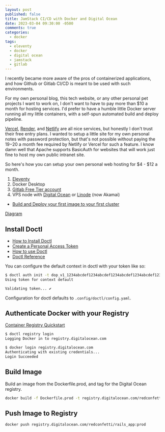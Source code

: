 ```yaml
---
layout: post
published: false
title: JamStack CI/CD with Docker and Digital Ocean
date: 2023-03-04 09:30:00 -0500
comments: true
categories:
  - docker
tags:
  - eleventy
  - docker
  - digital ocean
  - jamstack
  - gitlab
---
```


I recently became more aware of the pros of containerized applications,
and how Github or Gitlab CI/CD is meant to be used with such environments.

For my own personal blog, this tech website, or any other personal pet projects
I want to work on, I don't want to have to pay more than $10 a month for
hosting services. I'd prefer to have a humble little Docker server running
all my little containers, with a self-spun automated build and deploy pipeline.

<!--more-->

[Vercel], [Render], and [Netlify] are all nice services, but honestly I don't
trust their free entry plans. I wanted to setup a little site for my own
personal notes with password protection, but that's not possible without paying
the $19-$20 a month fee required by Netlify or Vercel for such a feature. I
know damn well that Apache supports BasicAuth for websites that will work
just fine to host my own public intranet site.

So here's how you can setup your own personal web hosting for $4 - $12 a month.

1. [Eleventy](https://www.11ty.dev/)
1. Docker Desktop
1. [Gitlab Free Tier account]
1. VPS node with [Digital Ocean] or [Linode] (now Akamai)

* [Build and Deploy your first image to your first cluster]

[Diagram](https://docs.google.com/drawings/d/1ZnFu51UhOB4DkxbAVRmSZnSycMzWQMWYbFS4Kzj4jMo/edit)

## Install Doctl

* [How to Install Doctl](https://docs.digitalocean.com/reference/doctl/how-to/install/)
* [Create a Personal Access Token](https://docs.digitalocean.com/reference/api/create-personal-access-token/)
* [How to use Doctl](https://www.digitalocean.com/community/tutorials/how-to-use-doctl-the-official-digitalocean-command-line-client)
* [Doctl Reference](https://docs.digitalocean.com/reference/doctl/reference/)

You can configure the default context in doctl with your token like so:

```bash
$ doctl auth init -t dop_v1_1234abcdef1234abcdef1234abcdef1234abcdef1234
Using token for context default

Validating token... ✔
```

Configuration for doctl defaults to `.config/doctl/config.yaml`.

## Authenticate Docker with your Registry

[Container Registry Quickstart](https://docs.digitalocean.com/products/container-registry/quickstart/)

```bash
$ doctl registry login
Logging Docker in to registry.digitalocean.com

$ docker login registry.digitalocean.com
Authenticating with existing credentials...
Login Succeeded
```

## Build Image

Build an image from the Dockerfile.prod, and tag for the Digital Ocean registry.

```bash
docker build -f Dockerfile.prod -t registry.digitalocean.com/redconfetti/rails_app:prod .
```

## Push Image to Registry

```bash
docker push registry.digitalocean.com/redconfetti/rails_app:prod
```

[Vercel]: https://vercel.com/
[Render]: https://render.com/
[Netlify]: https://www.netlify.com/
[Gitlab Free Tier account]: https://about.gitlab.com/pricing/
[Digital Ocean]: https://www.digitalocean.com/pricing/droplets#basic-droplets
[Linode]: https://www.linode.com/products/shared/
[Build and Deploy your first image to your first cluster]: https://docs.digitalocean.com/tutorials/build-and-deploy-your-first-image-to-your-first-cluster/
